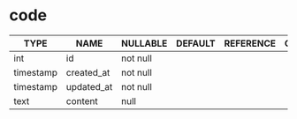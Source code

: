 # code

TYPE | NAME | NULLABLE | DEFAULT | REFERENCE | COMMENT
---|---|---|---|---|---
int | id | not null | | |
timestamp | created_at | not null | | |
timestamp | updated_at | not null | | |
text | content | null | | |
